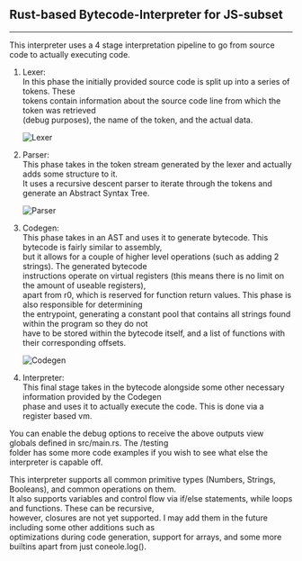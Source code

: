 ## Rust-based Bytecode-Interpreter for JS-subset

-----------------------------------------------------------------------------------------------

This interpreter uses a 4 stage interpretation pipeline to go from source code to actually
executing code.  

1. Lexer:  
	In this phase the initially provided source code is split up into a series of tokens. These  
	tokens contain information about the source code line from which the token was retrieved  
	(debug purposes), the name of the token, and the actual data.

	![Lexer](https://github.com/seal9055/baby_interpreter/imgs/lexer.png)

2. Parser:  
	This phase takes in the token stream generated by the lexer and actually adds some structure to it.  
	It uses a recursive descent parser to iterate through the tokens and generate an Abstract Syntax Tree.  

	![Parser](https://github.com/seal9055/baby_interpreter/imgs/parser.png)

3. Codegen:  
	This phase takes in an AST and uses it to generate bytecode. This bytecode is fairly similar to assembly,  
	but it allows for a couple of higher level operations (such as adding 2 strings). The generated bytecode  
	instructions operate on virtual registers (this means there is no limit on the amount of useable registers),  
	apart from r0, which is reserved for function return values. This phase is also responsible for determining  
	the entrypoint, generating a constant pool that contains all strings found within the program so they do not  
	have to be stored within the bytecode itself, and a list of functions with their corresponding offsets.

	![Codegen](https://github.com/seal9055/baby_interpreter/imgs/bytecode.png)

4. Interpreter:  
	This final stage takes in the bytecode alongside some other necessary information provided by the Codegen  
	phase and uses it to actually execute the code. This is done via a register based vm.  

You can enable the debug options to receive the above outputs view globals defined in src/main.rs. The /testing  
folder has some more code examples if you wish to see what else the interpreter is capable off.  

This interpreter supports all common primitive types (Numbers, Strings, Booleans), and common operations on them.  
It also supports variables and control flow via if/else statements, while loops and functions. These can be recursive,  
however, closures are not yet supported. I may add them in the future including some other additions such as  
optimizations during code generation, support for arrays, and some more builtins apart from just coneole.log().  
